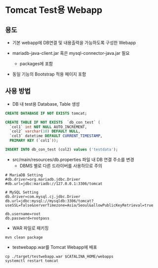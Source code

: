 # Tomcat Test용 Webapp 

## 용도 
- 기본 webapp에 DB연결 및 내용출력을 가능하도록 구성한 Webapp
- mariadb-java-client.jar 혹은 mysql-connector-java.jar 필요 
    - packages에 포함

- 동일 기능의 Bootstrap 적용 페이지 포함

## 사용 방법 

- DB 내 test용 Database, Table 생성 
```sql
CREATE DATABASE IF NOT EXISTS tomcat;

CREATE TABLE IF NOT EXISTS  `db_con_test` (
  `col1` int NOT NULL AUTO_INCREMENT,
  `col2` varchar(10) DEFAULT NULL,
  `col3` datetime DEFAULT CURRENT_TIMESTAMP,
  PRIMARY KEY (`col1`));

INSERT INTO db_con_test (col2) values ('testdata');
```

- src/main/resources/db.properties 파일 내 DB 연결 주소를 변경
    - DBMS 별로 다른 드라이버를 사용하므로 주의
```
# MariaDB Setting
#db.driver=org.mariadb.jdbc.Driver
#db.url=jdbc:mariadb://127.0.0.1:3306/tomcat

# MySQL Setting
db.driver=com.mysql.cj.jdbc.Driver
db.url=jdbc:mysql://mysqldb:3306/tomcat?useSSL=false&serverTimezone=Asia/Seoul&allowPublicKeyRetrieval=true

db.username=root
db.password=rootpass
```


- WAR 파일로 패키징 
```
mvn clean package
```

- testwebapp.war를 Tomcat Webapp에 배포
```
cp ./target/testwebapp.war $CATALINA_HOME/webapps
systemctl restart tomcat
```

